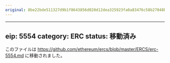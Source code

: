 ```yaml
---
original: 8be22bde511327d9b1f8643856d020d12dea325923fa0a83476c58b27048b4da
---
```


---
eip: 5554
category: ERC
status: 移動済み
---

このファイルは https://github.com/ethereum/ercs/blob/master/ERCS/erc-5554.md に移動されました。